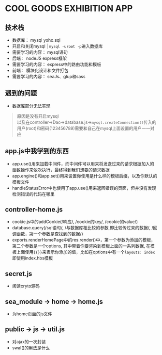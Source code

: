 # COOL GOODS EXHIBITION APP

## 技术栈
+ 数据库： mysql yoho.sql
 + 开启和关闭mysql | `mysql -uroot -p`进入数据库
 + 需要学习的内容： mysql语句
+ 后端： nodeJS express框架
 + 需要学习的内容： express中的路由功能和模板
+ 前端： 模块化设计和文件打包
 + 需要学习的内容： seaJs、glup和sass

## 遇到的问题
+ 数据库部分无法实现
> 原因是没有开启mysql  
> 以及在controller->Dao->database.js->`mysql.createConnection()`传入的用户(root)和密码(123456789)需要和自己在mysql上面设置的用户一一对应

## app.js中我学到的东西
+ app.use()用来加载中间件，而中间件可以用来将发送过来的请求根据加入的函数操作来依次执行，最终得到我们想要的请求数据
+ app.engine()和app.set()用来设置你使用是什么样的模板后缀，以及你默认的模板文件
+ handleStatusError中也使用了app.use()用来返回错误的页面，但并没有发现检测错误的代码在哪里

## controller-home.js
+ cookie.js中的addCookie(/响应/, /cookie的key/, /cookie的value/)
+ database.query(/sql语句/, /与数据库相比较的参数,即比较传过来的数据/, /回调函数，第一个参数是查找到的数据/)
+ exports.renderHomePage中的res.render()中，第一个参数为添加的模板，第二个参数是一个options, 其中带着你要渲染到模板上面的一系列数据, 在模板上面使用`{{}}`来表示你添加的值，比如在options中有一个`layouts: index`即使用index.hbs模板

## secret.js
+ 阅读cryto源码

## sea_module -> home -> home.js
+ 为home页面的js文件

## public -> js -> util.js
+ 对ajax的一次封装
+ swal()的用法是什么
